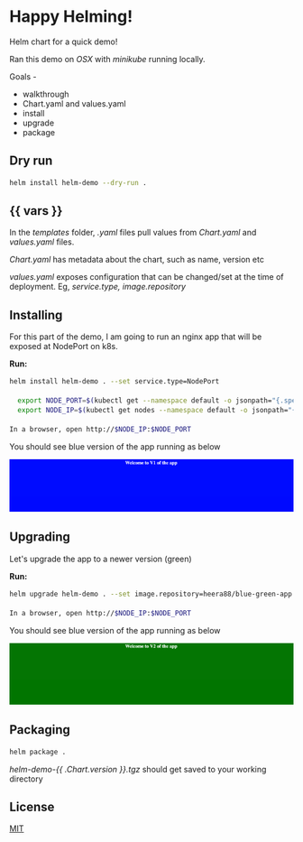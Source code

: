 # Happy Helming!

Helm chart for a quick demo!

Ran this demo on *OSX* with *minikube* running locally.

Goals -
* walkthrough 
* Chart.yaml and values.yaml
* install
* upgrade
* package

## Dry run

```bash
helm install helm-demo --dry-run .
```

## {{ vars }}

In the *templates* folder, *.yaml* files pull values from *Chart.yaml* and *values.yaml* files.

*Chart.yaml* has metadata about the chart, such as name, version etc

*values.yaml* exposes configuration that can be changed/set at the time of deployment. Eg, *service.type, image.repository*


## Installing

For this part of the demo, I am going to run an nginx app that will be exposed at NodePort on k8s. 

**Run:**
```bash
helm install helm-demo . --set service.type=NodePort

  export NODE_PORT=$(kubectl get --namespace default -o jsonpath="{.spec.ports[0].nodePort}" services helm-demo)
  export NODE_IP=$(kubectl get nodes --namespace default -o jsonpath="{.items[0].status.addresses[0].address}")

In a browser, open http://$NODE_IP:$NODE_PORT
```
You should see blue version of the app running as below

![v1 of myapp](./static/v1blue.png)

## Upgrading

Let's upgrade the app to a newer version (green)

**Run:**
```bash
helm upgrade helm-demo . --set image.repository=heera88/blue-green-app:v2,service.type=NodePort

In a browser, open http://$NODE_IP:$NODE_PORT
```
You should see blue version of the app running as below

![v2 of myapp](./static/v2green.png)

## Packaging

```bash
helm package .
```
*helm-demo-{{ .Chart.version }}.tgz* should get saved to your working directory


## License
[MIT](https://choosealicense.com/licenses/mit/)

